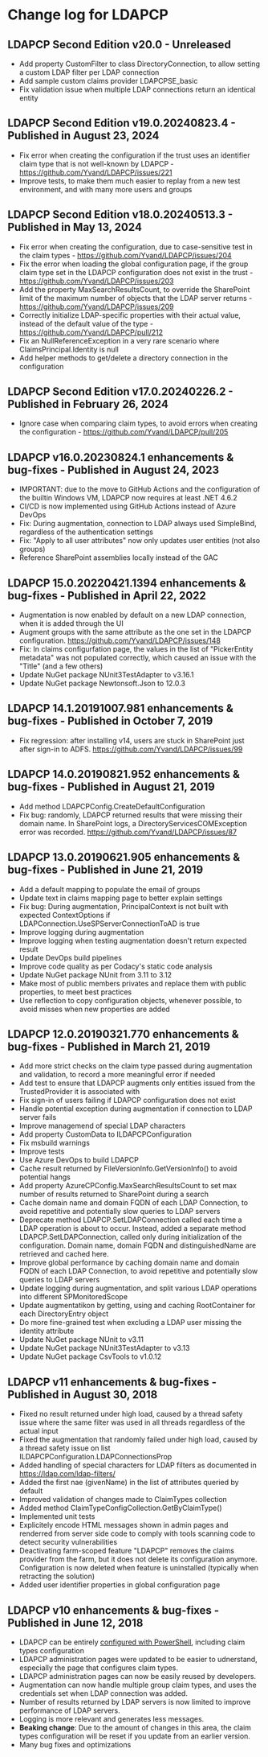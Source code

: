 # Change log for LDAPCP

## LDAPCP Second Edition v20.0 - Unreleased

* Add property CustomFilter to class DirectoryConnection, to allow setting a custom LDAP filter per LDAP connection
* Add sample custom claims provider LDAPCPSE_basic
* Fix validation issue when multiple LDAP connections return an identical entity

## LDAPCP Second Edition v19.0.20240823.4 - Published in August 23, 2024

* Fix error when creating the configuration if the trust uses an identifier claim type that is not well-known by LDAPCP - https://github.com/Yvand/LDAPCP/issues/221
* Improve tests, to make them much easier to replay from a new test environment, and with many more users and groups

## LDAPCP Second Edition v18.0.20240513.3 - Published in May 13, 2024

* Fix error when creating the configuration, due to case-sensitive test in the claim types - https://github.com/Yvand/LDAPCP/issues/204
* Fix the error when loading the global configuration page, if the group claim type set in the LDAPCP configuration does not exist in the trust - https://github.com/Yvand/LDAPCP/issues/203
* Add the property MaxSearchResultsCount, to override the SharePoint limit of the maximum number of objects that the LDAP server returns - https://github.com/Yvand/LDAPCP/issues/209
* Correctly initialize LDAP-specific properties with their actual value, instead of the default value of the type - https://github.com/Yvand/LDAPCP/pull/212
* Fix an NullReferenceException in a very rare scenario where ClaimsPrincipal.Identity is null
* Add helper methods to get/delete a directory connection in the configuration

## LDAPCP Second Edition v17.0.20240226.2 - Published in February 26, 2024

* Ignore case when comparing claim types, to avoid errors when creating the configuration - https://github.com/Yvand/LDAPCP/pull/205

## LDAPCP v16.0.20230824.1 enhancements & bug-fixes - Published in August 24, 2023

* IMPORTANT: due to the move to GitHub Actions and the configuration of the builtin Windows VM, LDAPCP now requires at least .NET 4.6.2
* CI/CD is now implemented using GitHub Actions instead of Azure DevOps
* Fix: During augmentation, connection to LDAP always used SimpleBind, regardless of the authentication settings
* Fix: "Apply to all user attributes" now only updates user entities (not also groups)
* Reference SharePoint assemblies locally instead of the GAC

## LDAPCP 15.0.20220421.1394 enhancements & bug-fixes - Published in April 22, 2022

* Augmentation is now enabled by default on a new LDAP connection, when it is added through the UI
* Augment groups with the same attribute as the one set in the LDAPCP configuration. https://github.com/Yvand/LDAPCP/issues/148
* Fix: In claims configurfation page, the values in the list of "PickerEntity metadata" was not populated correctly, which caused an issue with the "Title" (and a few others)
* Update NuGet package NUnit3TestAdapter to v3.16.1
* Update NuGet package Newtonsoft.Json to 12.0.3

## LDAPCP 14.1.20191007.981 enhancements & bug-fixes - Published in October 7, 2019

* Fix regression: after installing v14, users are stuck in SharePoint just after sign-in to ADFS. https://github.com/Yvand/LDAPCP/issues/99

## LDAPCP 14.0.20190821.952 enhancements & bug-fixes - Published in August 21, 2019

* Add method LDAPCPConfig.CreateDefaultConfiguration
* Fix bug: randomly, LDAPCP returned results that were missing their domain name. In SharePoint logs, a DirectoryServicesCOMException error was recorded. https://github.com/Yvand/LDAPCP/issues/87

## LDAPCP 13.0.20190621.905 enhancements & bug-fixes - Published in June 21, 2019

* Add a default mapping to populate the email of groups
* Update text in claims mapping page to better explain settings
* Fix bug: During augmentation, PrincipalContext is not built with expected ContextOptions if LDAPConnection.UseSPServerConnectionToAD is true
* Improve logging during augmentation
* Improve logging when testing augmentation doesn't return expected result
* Update DevOps build pipelines
* Improve code quality as per Codacy's static code analysis
* Update NuGet package NUnit from 3.11 to 3.12
* Make most of public members privates and replace them with public properties, to meet best practices
* Use reflection to copy configuration objects, whenever possible, to avoid misses when new properties are added

## LDAPCP 12.0.20190321.770 enhancements & bug-fixes - Published in March 21, 2019

* Add more strict checks on the claim type passed during augmentation and validation, to record a more meaningful error if needed
* Add test to ensure that LDAPCP augments only entities issued from the TrustedProvider it is associated with
* Fix sign-in of users failing if LDAPCP configuration does not exist
* Handle potential exception during augmentation if connection to LDAP server fails
* Improve managemend of special LDAP characters
* Add property CustomData to ILDAPCPConfiguration
* Fix msbuild warnings
* Improve tests
* Use Azure DevOps to build LDAPCP
* Cache result returned by FileVersionInfo.GetVersionInfo() to avoid potential hangs
* Add property AzureCPConfig.MaxSearchResultsCount to set max number of results returned to SharePoint during a search
* Cache domain name and domain FQDN of each LDAP Connection, to avoid repetitive and potentially slow queries to LDAP servers
* Deprecate method LDAPCP.SetLDAPConnection called each time a LDAP operation is about to occur. Instead, added a separate method LDAPCP.SetLDAPConnection, called only during initialization of the configuration. Domain name, domain FQDN and distinguishedName are retrieved and cached here.
* Improve global performance by caching domain name and domain FQDN of each LDAP Connection, to avoid repetitive and potentially slow queries to LDAP servers
* Update logging during augmentation, and split various LDAP operations into different SPMonitoredScope
* Update augmentatikon by getting, using and caching RootContainer for each DirectoryEntry object
* Do more fine-grained test when excluding a LDAP user missing the identity attribute
* Update NuGet package NUnit to v3.11
* Update NuGet package NUnit3TestAdapter to v3.13
* Update NuGet package CsvTools to v1.0.12

## LDAPCP v11 enhancements & bug-fixes - Published in August 30, 2018

* Fixed no result returned under high load, caused by a thread safety issue where the same filter was used in all threads regardless of the actual input
* Fixed the augmentation that randomly failed under high load, caused by a thread safety issue on list ILDAPCPConfiguration.LDAPConnectionsProp
* Added handling of special characters for LDAP filters as documented in https://ldap.com/ldap-filters/
* Added the first nae (givenName) in the list of attributes queried by default
* Improved validation of changes made to ClaimTypes collection
* Added method ClaimTypeConfigCollection.GetByClaimType()
* Implemented unit tests
* Explicitely encode HTML messages shown in admin pages and renderred from server side code to comply with tools scanning code to detect security vulnerabilities
* Deactivating farm-scoped feature "LDAPCP" removes the claims provider from the farm, but it does not delete its configuration anymore. Configuration is now deleted when feature is uninstalled (typically when retracting the solution)
* Added user identifier properties in global configuration page

## LDAPCP v10 enhancements & bug-fixes - Published in June 12, 2018

* LDAPCP can be entirely [configured with PowerShell](https://ldapcp.com/Configure-LDAPCP.html), including claim types configuration
* LDAPCP administration pages were updated to be easier to udnerstand, especially the page that configures claim types.
* LDAPCP administration pages can now be easily reused by developers.
* Augmentation can now handle multiple group claim types, and uses the credentials set when LDAP connection was added.
* Number of results returned by LDAP servers is now limited to improve performance of LDAP servers.
* Logging is more relevant and generates less messages.
* **Beaking change**: Due to the amount of changes in this area, the claim types configuration will be reset if you update from an earlier version.
* Many bug fixes and optimizations
